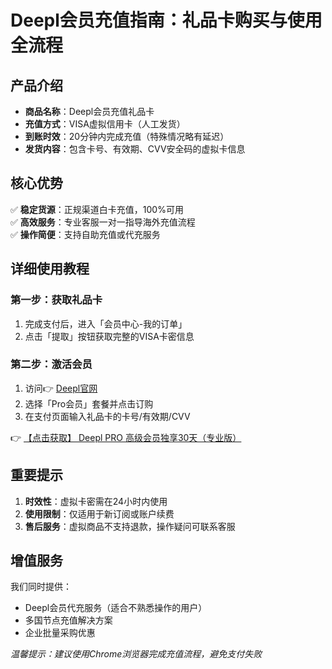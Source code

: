 # Deepl会员充值指南：礼品卡购买与使用全流程

## 产品介绍
- **商品名称**：Deepl会员充值礼品卡  
- **充值方式**：VISA虚拟信用卡（人工发货）  
- **到账时效**：20分钟内完成充值（特殊情况略有延迟）  
- **发货内容**：包含卡号、有效期、CVV安全码的虚拟卡信息  

## 核心优势
✅ **稳定货源**：正规渠道白卡充值，100%可用  
✅ **高效服务**：专业客服一对一指导海外充值流程  
✅ **操作简便**：支持自助充值或代充服务  

## 详细使用教程
### 第一步：获取礼品卡
1. 完成支付后，进入「会员中心-我的订单」  
2. 点击「提取」按钮获取完整的VISA卡密信息  

### 第二步：激活会员
1. 访问👉 [Deepl官网](https://bit.ly/DEepl)  
2. 选择「Pro会员」套餐并点击订购  
3. 在支付页面输入礼品卡的卡号/有效期/CVV  

👉 [【点击获取】 Deepl PRO 高级会员独享30天（专业版） ](https://bit.ly/DEepl)

## 重要提示
1. **时效性**：虚拟卡密需在24小时内使用  
2. **使用限制**：仅适用于新订阅或账户续费  
3. **售后服务**：虚拟商品不支持退款，操作疑问可联系客服  

## 增值服务
我们同时提供：
- Deepl会员代充服务（适合不熟悉操作的用户）  
- 多国节点充值解决方案  
- 企业批量采购优惠  

*温馨提示：建议使用Chrome浏览器完成充值流程，避免支付失败*